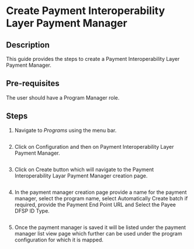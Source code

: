 # Create Payment Interoperability Layer Payment Manager

## Description

This guide provides the steps to create a Payment Interoperability Layer Payment Manager.

## Pre-requisites

The user should have a Program Manager role.

## Steps

1. Navigate to _Programs_ using the menu bar.

<figure><img src="../../../../../../../.gitbook/assets/programs.png" alt=""><figcaption></figcaption></figure>

2. Click on Configuration and then on Payment Interoperability Layer Payment Manager.

<figure><img src="../../../../../../../.gitbook/assets/configuration (1).png" alt=""><figcaption></figcaption></figure>

3. Click on Create button which will navigate to the Payment Interoperability Layar Payment Manager creation page.

<figure><img src="../../../../../../../.gitbook/assets/payment-hub-ee-payment-manager-creation-page.png" alt=""><figcaption></figcaption></figure>

4. In the payment manager creation page provide a name for the payment manager, select the program name, select Automatically Create batch if required, provide the Payment End Point URL and Select the Payee DFSP ID Type.

<figure><img src="../../../../../../../.gitbook/assets/payment-interop-creation-page (1) (1).png" alt=""><figcaption></figcaption></figure>

5. Once the payment manager is saved it will be listed under the payment manager list view page which further can be used under the program configuration for which it is mapped.

<figure><img src="../../../../../../../.gitbook/assets/payment-interop-listview-page.png" alt=""><figcaption></figcaption></figure>
